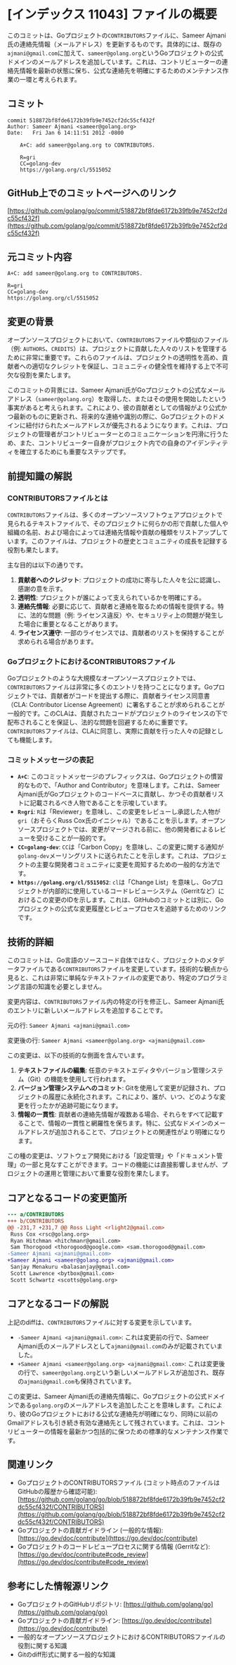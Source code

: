 # [インデックス 11043] ファイルの概要

このコミットは、Goプロジェクトの`CONTRIBUTORS`ファイルに、Sameer Ajmani氏の連絡先情報（メールアドレス）を更新するものです。具体的には、既存の`ajmani@gmail.com`に加えて、`sameer@golang.org`というGoプロジェクトの公式ドメインのメールアドレスを追加しています。これは、コントリビューターの連絡先情報を最新の状態に保ち、公式な連絡先を明確にするためのメンテナンス作業の一環と考えられます。

## コミット

```
commit 518872bf8fde6172b39fb9e7452cf2dc55cf432f
Author: Sameer Ajmani <sameer@golang.org>
Date:   Fri Jan 6 14:11:51 2012 -0800

    A+C: add sameer@golang.org to CONTRIBUTORS.
    
    R=gri
    CC=golang-dev
    https://golang.org/cl/5515052
```

## GitHub上でのコミットページへのリンク

[https://github.com/golang/go/commit/518872bf8fde6172b39fb9e7452cf2dc55cf432f](https://github.com/golang/go/commit/518872bf8fde6172b39fb9e7452cf2dc55cf432f)

## 元コミット内容

```
A+C: add sameer@golang.org to CONTRIBUTORS.

R=gri
CC=golang-dev
https://golang.org/cl/5515052
```

## 変更の背景

オープンソースプロジェクトにおいて、`CONTRIBUTORS`ファイルや類似のファイル（例: `AUTHORS`、`CREDITS`）は、プロジェクトに貢献した人々のリストを管理するために非常に重要です。これらのファイルは、プロジェクトの透明性を高め、貢献者への適切なクレジットを保証し、コミュニティの健全性を維持する上で不可欠な役割を果たします。

このコミットの背景には、Sameer Ajmani氏がGoプロジェクトの公式なメールアドレス（`sameer@golang.org`）を取得した、またはその使用を開始したという事実があると考えられます。これにより、彼の貢献者としての情報がより公式かつ最新のものに更新され、将来的な連絡や識別の際に、Goプロジェクトのドメインに紐付けられたメールアドレスが優先されるようになります。これは、プロジェクトの管理者がコントリビューターとのコミュニケーションを円滑に行うため、また、コントリビューター自身がプロジェクト内での自身のアイデンティティを確立するためにも重要なステップです。

## 前提知識の解説

### CONTRIBUTORSファイルとは

`CONTRIBUTORS`ファイルは、多くのオープンソースソフトウェアプロジェクトで見られるテキストファイルで、そのプロジェクトに何らかの形で貢献した個人や組織の名前、および場合によっては連絡先情報や貢献の種類をリストアップしています。このファイルは、プロジェクトの歴史とコミュニティの成長を記録する役割も果たします。

主な目的は以下の通りです。

1.  **貢献者へのクレジット**: プロジェクトの成功に寄与した人々を公に認識し、感謝の意を示す。
2.  **透明性**: プロジェクトが誰によって支えられているかを明確にする。
3.  **連絡先情報**: 必要に応じて、貢献者と連絡を取るための情報を提供する。特に、法的な問題（例: ライセンス違反）や、セキュリティ上の問題が発生した場合に重要となることがあります。
4.  **ライセンス遵守**: 一部のライセンスでは、貢献者のリストを保持することが求められる場合があります。

### GoプロジェクトにおけるCONTRIBUTORSファイル

Goプロジェクトのような大規模なオープンソースプロジェクトでは、`CONTRIBUTORS`ファイルは非常に多くのエントリを持つことになります。Goプロジェクトでは、貢献者がコードを提出する際に、貢献者ライセンス同意書（CLA: Contributor License Agreement）に署名することが求められることが一般的です。このCLAは、貢献されたコードがプロジェクトのライセンスの下で配布されることを保証し、法的な問題を回避するために重要です。`CONTRIBUTORS`ファイルは、CLAに同意し、実際に貢献を行った人々の記録としても機能します。

### コミットメッセージの表記

*   **`A+C`**: このコミットメッセージのプレフィックスは、Goプロジェクトの慣習的なもので、「Author and Contributor」を意味します。これは、Sameer Ajmani氏がGoプロジェクトのコードベースに貢献し、かつその貢献者リストに記載されるべき人物であることを示唆しています。
*   **`R=gri`**: `R`は「Reviewer」を意味し、この変更をレビューし承認した人物が`gri`（おそらくRuss Cox氏のイニシャル）であることを示します。オープンソースプロジェクトでは、変更がマージされる前に、他の開発者によるレビューを受けることが一般的です。
*   **`CC=golang-dev`**: `CC`は「Carbon Copy」を意味し、この変更に関する通知が`golang-dev`メーリングリストに送られたことを示します。これは、プロジェクトの主要な開発者コミュニティに変更を周知するための一般的な方法です。
*   **`https://golang.org/cl/5515052`**: `cl`は「Change List」を意味し、Goプロジェクトが内部的に使用しているコードレビューシステム（Gerritなど）におけるこの変更のIDを示します。これは、GitHubのコミットとは別に、Goプロジェクトの公式な変更履歴とレビュープロセスを追跡するためのリンクです。

## 技術的詳細

このコミットは、Go言語のソースコード自体ではなく、プロジェクトのメタデータファイルである`CONTRIBUTORS`ファイルを変更しています。技術的な観点から見ると、これは非常に単純なテキストファイルの変更であり、特定のプログラミング言語の知識を必要としません。

変更内容は、`CONTRIBUTORS`ファイル内の特定の行を修正し、Sameer Ajmani氏のエントリに新しいメールアドレスを追加することです。

元の行:
`Sameer Ajmani <ajmani@gmail.com>`

変更後の行:
`Sameer Ajmani <sameer@golang.org> <ajmani@gmail.com>`

この変更は、以下の技術的な側面を含んでいます。

1.  **テキストファイルの編集**: 任意のテキストエディタやバージョン管理システム（Git）の機能を使用して行われます。
2.  **バージョン管理システムへのコミット**: Gitを使用して変更が記録され、プロジェクトの履歴に永続化されます。これにより、誰が、いつ、どのような変更を行ったかが追跡可能になります。
3.  **情報の一貫性**: 貢献者の連絡先情報が複数ある場合、それらをすべて記載することで、情報の一貫性と網羅性を保ちます。特に、公式なドメインのメールアドレスが追加されることで、プロジェクトとの関連性がより明確になります。

この種の変更は、ソフトウェア開発における「設定管理」や「ドキュメント管理」の一部と見なすことができます。コードの機能には直接影響しませんが、プロジェクトの運用と管理において重要な役割を果たします。

## コアとなるコードの変更箇所

```diff
--- a/CONTRIBUTORS
+++ b/CONTRIBUTORS
@@ -231,7 +231,7 @@ Ross Light <rlight2@gmail.com>
 Russ Cox <rsc@golang.org>
 Ryan Hitchman <hitchmanr@gmail.com>
 Sam Thorogood <thorogood@google.com> <sam.thorogood@gmail.com>
-Sameer Ajmani <ajmani@gmail.com>
+Sameer Ajmani <sameer@golang.org> <ajmani@gmail.com>
 Sanjay Menakuru <balasanjay@gmail.com>
 Scott Lawrence <bytbox@gmail.com>
 Scott Schwartz <scotts@golang.org>
```

## コアとなるコードの解説

上記のdiffは、`CONTRIBUTORS`ファイルに対する変更を示しています。

*   `-Sameer Ajmani <ajmani@gmail.com>`: これは変更前の行で、Sameer Ajmani氏のメールアドレスとして`ajmani@gmail.com`のみが記載されていました。
*   `+Sameer Ajmani <sameer@golang.org> <ajmani@gmail.com>`: これは変更後の行で、`sameer@golang.org`という新しいメールアドレスが追加され、既存の`ajmani@gmail.com`も保持されています。

この変更は、Sameer Ajmani氏の連絡先情報に、Goプロジェクトの公式ドメインである`golang.org`のメールアドレスを追加したことを意味します。これにより、彼のGoプロジェクトにおける公式な連絡先が明確になり、同時に以前のGmailアドレスも引き続き有効な連絡先として残されています。これは、コントリビューターの情報を最新かつ包括的に保つための標準的なメンテナンス作業です。

## 関連リンク

*   GoプロジェクトのCONTRIBUTORSファイル (コミット時点のファイルはGitHubの履歴から確認可能):
    [https://github.com/golang/go/blob/518872bf8fde6172b39fb9e7452cf2dc55cf432f/CONTRIBUTORS](https://github.com/golang/go/blob/518872bf8fde6172b39fb9e7452cf2dc55cf432f/CONTRIBUTORS)
*   Goプロジェクトの貢献ガイドライン (一般的な情報):
    [https://go.dev/doc/contribute](https://go.dev/doc/contribute)
*   Goプロジェクトのコードレビュープロセスに関する情報 (Gerritなど):
    [https://go.dev/doc/contribute#code_review](https://go.dev/doc/contribute#code_review)

## 参考にした情報源リンク

*   GoプロジェクトのGitHubリポジトリ: [https://github.com/golang/go](https://github.com/golang/go)
*   Goプロジェクトの貢献ガイドライン: [https://go.dev/doc/contribute](https://go.dev/doc/contribute)
*   一般的なオープンソースプロジェクトにおけるCONTRIBUTORSファイルの役割に関する知識
*   Gitのdiff形式に関する一般的な知識

